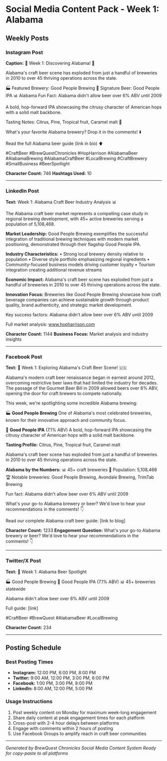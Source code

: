 # Social Media Content Pack - Week 1: Alabama

## Weekly Posts

### Instagram Post
**Caption:**
🍺 Week 1: Discovering Alabama! 🍺

Alabama's craft beer scene has exploded from just a handful of breweries in 2010 to over 45 thriving operations across the state.

🏭 Featured Brewery: Good People Brewing
🍻 Signature Beer: Good People IPA
📊 Alabama Fun Fact: Alabama didn't allow beer over 6% ABV until 2009

A bold, hop-forward IPA showcasing the citrusy character of American hops with a solid malt backbone.

Tasting Notes: Citrus, Pine, Tropical fruit, Caramel malt 🎯

What's your favorite Alabama brewery? Drop it in the comments! ⬇️

Read the full Alabama beer guide (link in bio) ⬆️

#CraftBeer #BrewQuestChronicles #HopHarrison #AlabamaBeer #AlabamaBrewing #AlabamaCraftBeer #LocalBrewing #CraftBrewery #SmallBusiness #BeerSpotlight

**Character Count:** 746
**Hashtags Used:** 10

---

### LinkedIn Post
**Text:**
Week 1: Alabama Craft Beer Industry Analysis 📊

The Alabama craft beer market represents a compelling case study in regional brewing development, with 45+ active breweries serving a population of 5,108,468.

**Market Leadership:**
Good People Brewing exemplifies the successful integration of traditional brewing techniques with modern market positioning, demonstrated through their flagship Good People IPA.

**Industry Characteristics:**
• Strong local brewery density relative to population
• Diverse style portfolio emphasizing regional ingredients
• Community-focused business models driving customer loyalty
• Tourism integration creating additional revenue streams

**Economic Impact:**
Alabama's craft beer scene has exploded from just a handful of breweries in 2010 to over 45 thriving operations across the state.

**Innovation Focus:**
Breweries like Good People Brewing showcase how craft beverage companies can achieve sustainable growth through product quality, brand authenticity, and strategic market development.

Key success factors: Alabama didn't allow beer over 6% ABV until 2009

Full market analysis: www.hopharrison.com

**Character Count:** 1144
**Business Focus:** Market analysis and industry insights

---

### Facebook Post
**Text:**
🍺 Week 1: Exploring Alabama's Craft Beer Scene! 🇺🇸

Alabama's modern craft beer renaissance began in earnest around 2012, overcoming restrictive beer laws that had limited the industry for decades. The passage of the Gourmet Beer Bill in 2009 allowed beers over 6% ABV, opening the door for craft brewers to compete nationally.

This week, we're spotlighting some incredible Alabama brewing:

🏭 **Good People Brewing**
One of Alabama's most celebrated breweries, known for their innovative approach and community focus.

🍻 **Good People IPA** (7.1% ABV)
A bold, hop-forward IPA showcasing the citrusy character of American hops with a solid malt backbone.

**Tasting Profile:** Citrus, Pine, Tropical fruit, Caramel malt

Alabama's craft beer scene has exploded from just a handful of breweries in 2010 to over 45 thriving operations across the state.

**Alabama by the Numbers:**
📊 45+ craft breweries
👥 Population: 5,108,468
🏆 Notable breweries: Good People Brewing, Avondale Brewing, TrimTab Brewing

Fun fact: Alabama didn't allow beer over 6% ABV until 2009

What's your go-to Alabama brewery or beer? We'd love to hear your recommendations in the comments! 👇

Read our complete Alabama craft beer guide: [link to blog]

**Character Count:** 1233
**Engagement Question:** What's your go-to Alabama brewery or beer? We'd love to hear your recommendations in the comments! 👇

---

### Twitter/X Post
**Text:**
🍺 Week 1: Alabama Beer Spotlight

🏭 Good People Brewing
🍻 Good People IPA (7.1% ABV)
📊 45+ breweries statewide

Alabama didn't allow beer over 6% ABV until 2009

Full guide: [link]

#CraftBeer #BrewQuest #AlabamaBeer #LocalBrewing

**Character Count:** 234

---

## Posting Schedule

### Best Posting Times
- **Instagram:** 12:00 PM, 6:00 PM, 8:00 PM
- **Twitter:** 9:00 AM, 12:00 PM, 3:00 PM, 6:00 PM
- **Facebook:** 1:00 PM, 3:00 PM, 8:00 PM
- **LinkedIn:** 8:00 AM, 12:00 PM, 5:00 PM

### Usage Instructions
1. Post weekly content on Monday for maximum week-long engagement
2. Share daily content at peak engagement times for each platform
3. Cross-post with 2-4 hour delays between platforms
4. Engage with comments within 2 hours of posting
5. Use Facebook Groups to amplify reach in craft beer communities

---

*Generated by BrewQuest Chronicles Social Media Content System*
*Ready for copy-paste to all platforms*